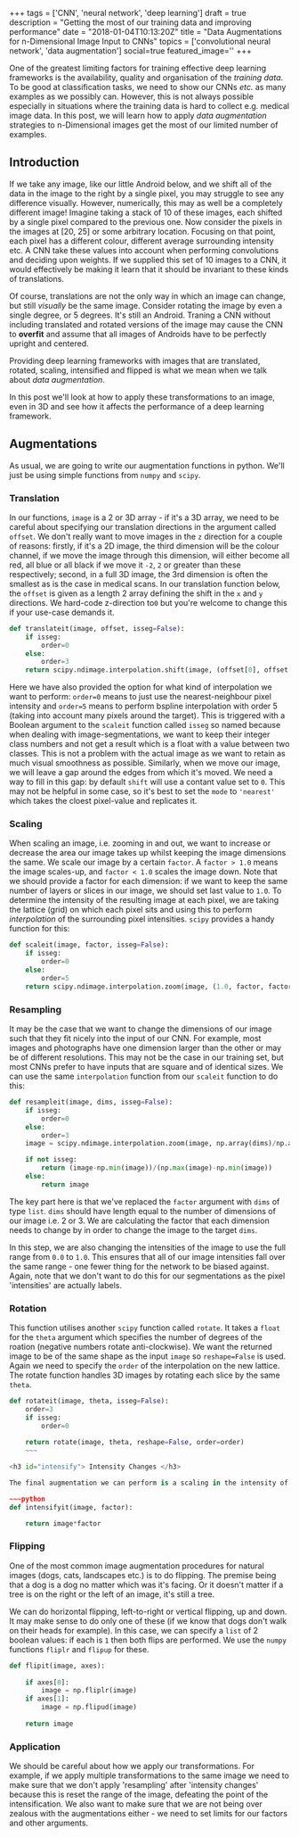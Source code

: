 +++
tags = ['CNN', 'neural network', 'deep learning']
draft = true
description = "Getting the most of our training data and improving performance"
date = "2018-01-04T10:13:20Z"
title = "Data Augmentations for n-Dimensional Image Input to CNNs"
topics = ['convolutional neural network', 'data augmentation']
social=true
featured_image=''
+++

One of the greatest limiting factors for training effective deep learning frameworks is the availability, quality and organisation of the *training data*. To be good at classification tasks, we need to show our CNNs *etc.* as many examples as we possibly can. However, this is not always possible especially in situations where the training data is hard to collect e.g. medical image data. In this post, we will learn how to apply *data augmentation* strategies to n-Dimensional images get the most of our limited number of examples.

<!--more-->

<h2 id="intro"> Introduction </h2>

If we take any image, like our little Android below, and we shift all of the data in the image to the right by a single pixel, you may struggle to see any difference visually. However, numerically, this may as well be a completely different image! Imagine taking a stack of 10 of these images, each shifted by a single pixel compared to the previous one. Now consider the pixels in the images at [20, 25] or some arbitrary location. Focusing on that point, each pixel has a different colour, different average surrounding intensity etc. A CNN take these values into account when performing convolutions and deciding upon weights. If we supplied this set of 10 images to a CNN, it would effectively be making it learn that it should be invariant to these kinds of translations.

Of course, translations are not the only way in which an image can change, but still *visually* be the same image. Consider rotating the image by even a single degree, or 5 degrees. It's still an Android. Traning a CNN without including translated and rotated versions of the image may cause the CNN to **overfit** and assume that all images of Androids have to be perfectly upright and centered.

Providing deep learning frameworks with images that are translated, rotated, scaling, intensified and flipped is what we mean when we talk about *data augmentation*.

In this post we'll look at how to apply these transformations to an image, even in 3D and see how it affects the performance of a deep learning framework.


<h2 id="augs"> Augmentations </h2>

As usual, we are going to write our augmentation functions in python. We'll just be using simple functions from `numpy` and `scipy`.

<h3 id="translate"> Translation </h3>

In our functions, `image` is a 2 or 3D array - if it's a 3D array, we need to be careful about specifying our translation directions in the argument called `offset`. We don't really want to move images in the `z` direction for a couple of reasons: firstly, if it's a 2D image, the third dimension will be the colour channel, if we move the image through this dimension, will either become all red, all blue or all black if we move it `-2`, `2` or greater than these respectively; second, in a full 3D image, the 3rd dimension is often the smallest as is the case in medical scans. In our translation function below, the `offset` is given as a length 2 array defining the shift in the `x` and `y` directions. We hard-code z-direction to`0` but you're welcome to change this if your use-case demands it.

~~~python
def translateit(image, offset, isseg=False):
    if isseg:
        order=0
    else:
        order=3
    return scipy.ndimage.interpolation.shift(image, (offset[0], offset[1], 0), order=order, mode='nearest')
~~~

Here we have also provided the option for what kind of interpolation we want to perform: `order=0` means to just use the nearest-neighbour pixel intensity and `order=5` means to perform bspline interpolation with order 5 (taking into account many pixels around the target). This is triggered with a Boolean argument to the `scaleit` function called `isseg` so named because when dealing with image-segmentations, we want to keep their integer class numbers and not get a result which is a float with a value between two classes. This is not a problem with the actual image as we want to retain as much visual smoothness as possible. Similarly, when we move our image, we will leave a gap around the edges from which it's moved. We need a way to fill in this gap: by default `shift` will use a contant value set to `0`. This may not be helpful in some case, so it's best to set the `mode` to `'nearest'` which takes the cloest pixel-value and replicates it.

<h3 id="scale"> Scaling </h3>

When scaling an image, i.e. zooming in and out, we want to increase or decrease the area our image takes up whilst keeping the image dimensions the same. We scale our image by a certain `factor`. A `factor > 1.0` means the image scales-up, and `factor < 1.0` scales the image down. Note that we should provide a factor for each dimension: if we want to keep the same number of layers or slices in our image, we should set last value to `1.0`. To determine the intensity of the resulting image at each pixel, we are taking the lattice (grid) on which each pixel sits and using this to perform *interpolation* of the surrounding pixel intensities. `scipy` provides a handy function for this:

~~~python
def scaleit(image, factor, isseg=False):
    if isseg:
        order=0
    else:
        order=5
    return scipy.ndimage.interpolation.zoom(image, (1.0, factor, factor), order=order, mode='nearest') 
~~~


<h3 id='resample'> Resampling </h3>

It may be the case that we want to change the dimensions of our image such that they fit nicely into the input of our CNN. For example, most images and photographs have one dimension larger than the other or may be of different resolutions. This may not be the case in our training set, but most CNNs prefer to have inputs that are square and of identical sizes. We can use the same `interpolation` function from our `scaleit` function to do this:

~~~python
def resampleit(image, dims, isseg=False):
    if isseg:
        order=0
    else:
        order=3
    image = scipy.ndimage.interpolation.zoom(image, np.array(dims)/np.array(image.shape, dtype=np.float32), order=order)

    if not isseg:
        return (image-np.min(image))/(np.max(image)-np.min(image)) 
    else:
        return image
~~~

The key part here is that we've replaced the `factor` argument with `dims` of type `list`. `dims` should have length equal to the number of dimensions of our image i.e. 2 or 3. We are calculating the factor that each dimension needs to change by in order to change the image to the target `dims`.

In this step, we are also changing the intensities of the image to use the full range from `0.0` to `1.0`. This ensures that all of our image intensities fall over the same range - one fewer thing for the network to be biased against. Again, note that we don't want to do this for our segmentations as the pixel 'intensities' are actually labels.

<h3 id="rotate"> Rotation </h3>

This function utilises another `scipy` function called `rotate`. It takes a `float` for the `theta` argument which specifies the number of degrees of the roation (negative numbers rotate anti-clockwise). We want the returned image to be of the same shape as the input `image` so `reshape=False` is used. Again we need to specify the `order` of the interpolation on the new lattice. The rotate function handles 3D images by rotating each slice by the same `theta`.

~~~python
def rotateit(image, theta, isseg=False):
    order=3
    if isseg:
        order=0
        
    return rotate(image, theta, reshape=False, order=order)
    ~~~

<h3 id="intensify"> Intensity Changes </h3>

The final augmentation we can perform is a scaling in the intensity of the pixels. This effectively brightens or dims the image by appling a blanket increase or decrease across all pixels. We specify the amount by a factor: `factor < 1.0` will dim the image, and `factor > 1.0` will brighten it. Note that we don't want a `factor = 0.0` as this will blank the image.

~~~python
def intensifyit(image, factor):

    return image*factor
~~~

<h3 id="flip"> Flipping </h3>

One of the most common image augmentation procedures for natural images (dogs, cats, landscapes etc.) is to do flipping. The premise being that a dog is a dog no matter which was it's facing. Or it doesn't matter if a tree is on the right or the left of an image, it's still a tree.

We can do horizontal flipping, left-to-right or vertical flipping, up and down. It may make sense to do only one of these (if we know that dogs don't walk on their heads for example). In this case, we can specify a `list` of 2 boolean values: if each is `1` then both flips are performed. We use the `numpy` functions `fliplr` and `flipup` for these.

~~~python
def flipit(image, axes):
    
    if axes[0]:
        image = np.fliplr(image)
    if axes[1]:
        image = np.flipud(image)
    
    return image
~~~

<h3 id="application"> Application </h3>

We should be careful about how we apply our transformations. For example, if we apply multiple transformations to the same image we need to make sure that we don't apply 'resampling' after 'intensity changes' because this is reset the range of the image, defeating the point of the intensification. We also want to make sure that we are not being over zealous with the augmentations either - we need to set limits for our factors and other arguments.
